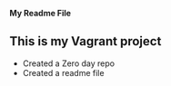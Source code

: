 **My Readme File**
## This is my Vagrant project
* Created a Zero day repo
* Created  a readme file
